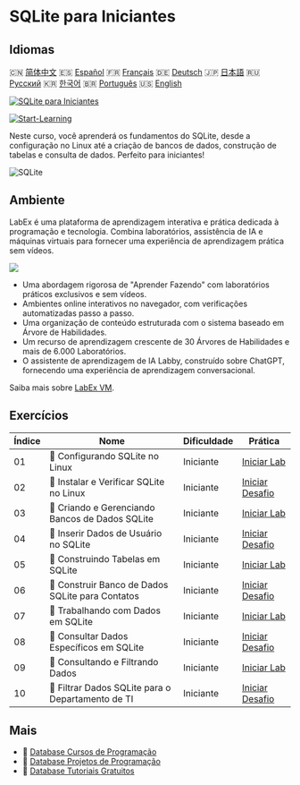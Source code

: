 # SQLite para Iniciantes

## Idiomas

🇨🇳 [简体中文](README_zh.md) 🇪🇸 [Español](README_es.md) 🇫🇷 [Français](README_fr.md) 🇩🇪 [Deutsch](README_de.md) 🇯🇵 [日本語](README_ja.md) 🇷🇺 [Русский](README_ru.md) 🇰🇷 [한국어](README_ko.md) 🇧🇷 [Português](README_pt.md) 🇺🇸 [English](README.md) 

[![SQLite para Iniciantes](https://cover-creator.labex.io/sqlite-for-beginners.png?lang=pt)](https://labex.io/pt/courses/sqlite-for-beginners)

[![Start-Learning](https://img.shields.io/badge/Start-Learning-whitesmoke?style=for-the-badge)](https://labex.io/pt/courses/sqlite-for-beginners)

Neste curso, você aprenderá os fundamentos do SQLite, desde a configuração no Linux até a criação de bancos de dados, construção de tabelas e consulta de dados. Perfeito para iniciantes!

![SQLite](https://img.shields.io/badge/SQLite-whitesmoke?style=for-the-badge&logo=sqlite)


## Ambiente

LabEx é uma plataforma de aprendizagem interativa e prática dedicada à programação e tecnologia. Combina laboratórios, assistência de IA e máquinas virtuais para fornecer uma experiência de aprendizagem prática sem vídeos.

![](https://tutorial-screenshot.getvm.io/images/vm-1725247253.png)

- Uma abordagem rigorosa de "Aprender Fazendo" com laboratórios práticos exclusivos e sem vídeos.
- Ambientes online interativos no navegador, com verificações automatizadas passo a passo.
- Uma organização de conteúdo estruturada com o sistema baseado em Árvore de Habilidades.
- Um recurso de aprendizagem crescente de 30 Árvores de Habilidades e mais de 6.000 Laboratórios.
- O assistente de aprendizagem de IA Labby, construído sobre ChatGPT, fornecendo uma experiência de aprendizagem conversacional.

Saiba mais sobre [LabEx VM](https://support.labex.io/using-labex/virtual-machine).

## Exercícios

|   Índice | Nome                                              | Dificuldade   | Prática                                                                                                                        |
|----------|---------------------------------------------------|---------------|--------------------------------------------------------------------------------------------------------------------------------|
|       01 | 📖 Configurando SQLite no Linux                   | Iniciante     | <a target='_blank' href='https://labex.io/pt/tutorials/sqlite-setting-up-sqlite-in-linux-552335'>Iniciar Lab</a>               |
|       02 | 🎯 Instalar e Verificar SQLite no Linux           | Iniciante     | <a target='_blank' href='https://labex.io/pt/tutorials/sqlite-install-and-verify-sqlite-on-linux-552579'>Iniciar Desafio</a>   |
|       03 | 📖 Criando e Gerenciando Bancos de Dados SQLite   | Iniciante     | <a target='_blank' href='https://labex.io/pt/tutorials/sqlite-creating-and-managing-sqlite-databases-552337'>Iniciar Lab</a>   |
|       04 | 🎯 Inserir Dados de Usuário no SQLite             | Iniciante     | <a target='_blank' href='https://labex.io/pt/tutorials/insert-user-data-into-sqlite-552580'>Iniciar Desafio</a>                |
|       05 | 📖 Construindo Tabelas em SQLite                  | Iniciante     | <a target='_blank' href='https://labex.io/pt/tutorials/sqlite-building-tables-in-sqlite-552336'>Iniciar Lab</a>                |
|       06 | 🎯 Construir Banco de Dados SQLite para Contatos  | Iniciante     | <a target='_blank' href='https://labex.io/pt/tutorials/sqlite-build-sqlite-database-for-contacts-552582'>Iniciar Desafio</a>   |
|       07 | 📖 Trabalhando com Dados em SQLite                | Iniciante     | <a target='_blank' href='https://labex.io/pt/tutorials/sqlite-working-with-data-in-sqlite-552340'>Iniciar Lab</a>              |
|       08 | 🎯 Consultar Dados Específicos em SQLite          | Iniciante     | <a target='_blank' href='https://labex.io/pt/tutorials/sqlite-query-specific-data-in-sqlite-552586'>Iniciar Desafio</a>        |
|       09 | 📖 Consultando e Filtrando Dados                  | Iniciante     | <a target='_blank' href='https://labex.io/pt/tutorials/sqlite-querying-and-filtering-data-552338'>Iniciar Lab</a>              |
|       10 | 🎯 Filtrar Dados SQLite para o Departamento de TI | Iniciante     | <a target='_blank' href='https://labex.io/pt/tutorials/sqlite-filter-sqlite-data-for-it-department-552585'>Iniciar Desafio</a> |

## Mais

- 🔗 [Database Cursos de Programação](https://github.com/labex-labs/awesome-programming-courses)
- 🔗 [Database Projetos de Programação](https://github.com/labex-labs/awesome-programming-projects)
- 🔗 [Database Tutoriais Gratuitos](https://github.com/labex-labs/sqlite-free-tutorials)

